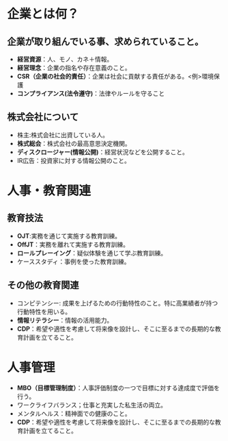 # 企業とは何？
## 企業が取り組んでいる事、求められていること。
* **経営資源**：人、モノ、カネ＋情報。
* **経営理念**：企業の指名や存在意義のこと。
* **CSR（企業の社会的責任）**：企業は社会に貢献する責任がある。<例>環境保護
* **コンプライアンス(法令遵守)**：法律やルールを守ること

## 株式会社について
* 株主:株式会社に出資している人。
* **株式総会**：株式会社の最高意思決定機関。
* **ディスクロージャー(情報公開)**：経営状況などを公開すること。
* IR広告：投資家に対する情報公開のこと。

# 人事・教育関連
## 教育技法
* **OJT**:実務を通じて実施する教育訓練。
* **OffJT**：実務を離れて実施する教育訓練。
* **ロールプレーイング**：疑似体験を通じて学ぶ教育訓練。
* ケーススタディ：事例を使った教育訓練。

## その他の教育関連
* コンピテンシー: 成果を上げるための行動特性のこと。特に高業績者が持つ行動特性を用いる。
* **情報リテラシー**：情報の活用能力。
* **CDP**：希望や適性を考慮して将来像を設計し、そこに至るまでの長期的な教育計画を立てること。

# 人事管理
* **MBO（目標管理制度）**：人事評価制度の一つで目標に対する達成度で評価を行う。
* ワークライフバランス；仕事と充実した私生活の両立。
* メンタルヘルス：精神面での健康のこと。
* **CDP**：希望や適性を考慮して将来像を設計し、そこに至るまでの長期的な教育計画を立てること。
